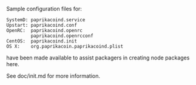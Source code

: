 Sample configuration files for:
```
SystemD: paprikacoind.service
Upstart: paprikacoind.conf
OpenRC:  paprikacoind.openrc
         paprikacoind.openrcconf
CentOS:  paprikacoind.init
OS X:    org.paprikacoin.paprikacoind.plist
```
have been made available to assist packagers in creating node packages here.

See doc/init.md for more information.
